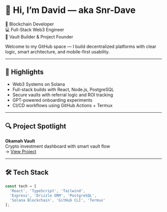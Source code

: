 # 👋 Hi, I’m David — aka Snr-Dave

🔐 Blockchain Developer  
💻 Full-Stack Web3 Engineer  
🚀 Vault Builder & Project Founder

Welcome to my GitHub space — I build decentralized platforms with clear logic, smart architecture, and mobile-first usability.

---

## 🧠 Highlights

- Web3 Systems on Solana  
- Full-stack builds with React, Node.js, PostgreSQL  
- Secure vaults with referral logic and ROI tracking  
- GPT-powered onboarding experiments  
- CI/CD workflows using GitHub Actions + Termux

---

## 🔍 Project Spotlight

**Okamah Vault**  
Crypto investment dashboard with smart vault flow  
→ [View Project](https://github.com/Snr-Dave/Okamah-Vault)

---

## 🛠 Tech Stack

```ts
const tech = [
  'React', 'TypeScript', 'Tailwind',
  'Express', 'Drizzle ORM', 'PostgreSQL',
  'Solana Blockchain', 'GitHub CLI', 'Termux'
];
